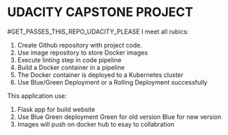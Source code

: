 
# UDACITY CAPSTONE PROJECT
#GET_PASSES_THIS_REPO_UDACITY_PLEASE
I meet all rubics:
1. Create Github repository with project code.
2. Use image repository to store Docker images
3. Execute linting step in code pipeline
4. Build a Docker container in a pipeline
5. The Docker container is deployed to a Kubernetes cluster
6. Use Blue/Green Deployment or a Rolling Deployment successfully
 

 This application use:
 1. Flask app for build website
 2. Use Blue Green deployment
      Green for old version
      Blue for new version
3. Images will push on docker hub to esay to collabration